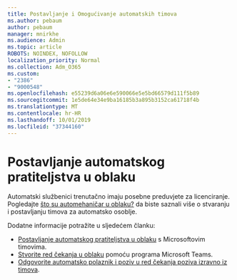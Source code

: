```yaml
---
title: Postavljanje i Omogućivanje automatskih timova
ms.author: pebaum
author: pebaum
manager: mnirkhe
ms.audience: Admin
ms.topic: article
ROBOTS: NOINDEX, NOFOLLOW
localization_priority: Normal
ms.collection: Adm_O365
ms.custom:
- "2386"
- "9000548"
ms.openlocfilehash: e55239d6a06e6e590066e5e5bd66579d111f5b89
ms.sourcegitcommit: 1e5de64e34e9ba16185b3a895b3152ca61718f4b
ms.translationtype: MT
ms.contentlocale: hr-HR
ms.lasthandoff: 10/01/2019
ms.locfileid: "37344160"
---
```

# <a name="set-up-a-cloud-auto-attendant"></a>Postavljanje automatskog pratiteljstva u oblaku

Automatski službenici trenutačno imaju posebne preduvjete za licenciranje. Pogledajte [što su automehaničar u oblaku?](https://docs.microsoft.com/microsoftteams/what-are-phone-system-auto-attendants) da biste saznali više o stvaranju i postavljanju timova za automatsko osoblje. 

Dodatne informacije potražite u sljedećem članku:

- [Postavljanje automatskog pratiteljstva u oblaku](https://docs.microsoft.com/microsoftteams/create-a-phone-system-auto-attendant) s Microsoftovim timovima. 
- [Stvorite red čekanja u oblaku](https://docs.microsoft.com/microsoftteams/create-a-phone-system-call-queue) pomoću programa Microsoft Teams. 
- [Odgovorite automatsko polaznik i poziv u red čekanja poziva izravno iz timova](https://docs.microsoft.com/microsoftteams/answer-auto-attendant-and-call-queue-calls). 